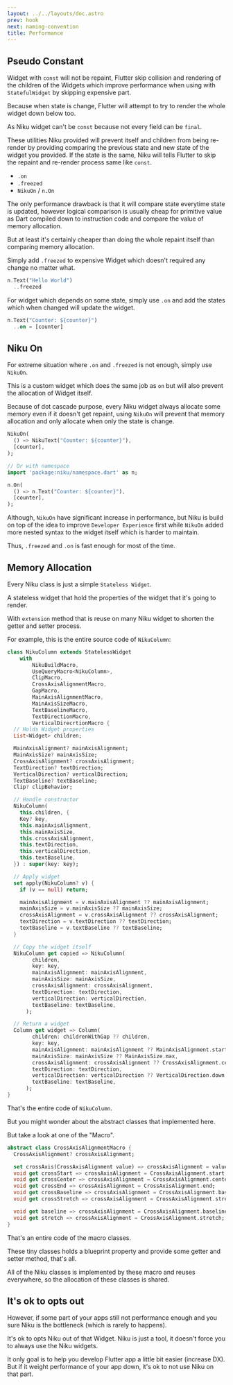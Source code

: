 ```yaml
---
layout: ../../layouts/doc.astro
prev: hook
next: naming-convention
title: Performance
---
```

## Pseudo Constant
Widget with `const` will not be repaint, Flutter skip collision and rendering of the children of the Widgets which improve performance when using with `StatefulWidget` by skipping expensive part.

Because when state is change, Flutter will attempt to try to render the whole widget down below too.

As Niku widget can't be `const` because not every field can be `final`.

These utilities Niku provided will prevent itself and children from being re-render by providing comparing the previous state and new state of the widget you provided. If the state is the same, Niku will tells Flutter to skip the repaint and re-render process same like `const`.
- `.on`
- `.freezed`
- `NikuOn` / `n.On`

The only performance drawback is that it will compare state everytime state is updated, however logical comparison is usually cheap for primitive value as Dart compiled down to instruction code and compare the value of memory allocation. 

But at least it's certainly cheaper than doing the whole repaint itself than comparing memory allocation.

Simply add `.freezed` to expensive Widget which doesn't required any change no matter what.
```dart
n.Text("Hello World")
  ..freezed
```

For widget which depends on some state, simply use `.on` and add the states which when changed will update the widget.
```dart
n.Text("Counter: ${counter}")
  ..on = [counter]
```

## Niku On
For extreme situation where `.on` and `.freezed` is not enough, simply use `NikuOn`.

This is a custom widget which does the same job as `on` but will also prevent the allocation of Widget itself.

Because of dot cascade purpose, every Niku widget always allocate some memory even if it doesn't get repaint, using `NikuOn` will prevent that memory allocation and only allocate when only the state is change.

```dart
NikuOn(
  () => NikuText("Counter: ${counter}"), 
  [counter],
);

// Or with namespace
import 'package:niku/namespace.dart' as n;

n.On(
  () => n.Text("Counter: ${counter}"), 
  [counter],
);
```

Although, `NikuOn` have significant increase in performance, but Niku is build on top of the idea to improve `Developer Experience` first while `NikuOn` added more nested syntax to the widget itself which is harder to maintain.

Thus, `.freezed` and `.on` is fast enough for most of the time.

## Memory Allocation
Every Niku class is just a simple `Stateless Widget`.

A stateless widget that hold the properties of the widget that it's going to render.

With `extension` method that is reuse on many Niku widget to shorten the getter and setter process.

For example, this is the entire source code of `NikuColumn`:
```dart
class NikuColumn extends StatelessWidget
    with
        NikuBuildMacro,
        UseQueryMacro<NikuColumn>,
        ClipMacro,
        CrossAxisAlignmentMacro,
        GapMacro,
        MainAxisAlignmentMacro,
        MainAxisSizeMacro,
        TextBaselineMacro,
        TextDirectionMacro,
        VerticalDirecrtionMacro {
  // Holds Widget properties
  List<Widget> children;

  MainAxisAlignment? mainAxisAlignment;
  MainAxisSize? mainAxisSize;
  CrossAxisAlignment? crossAxisAlignment;
  TextDirection? textDirection;
  VerticalDirection? verticalDirection;
  TextBaseline? textBaseline;
  Clip? clipBehavior;

  // Handle constructor
  NikuColumn(
    this.children, {
    Key? key,
    this.mainAxisAlignment,
    this.mainAxisSize,
    this.crossAxisAlignment,
    this.textDirection,
    this.verticalDirection,
    this.textBaseline,
  }) : super(key: key);

  // Apply widget
  set apply(NikuColumn? v) {
    if (v == null) return;

    mainAxisAlignment = v.mainAxisAlignment ?? mainAxisAlignment;
    mainAxisSize = v.mainAxisSize ?? mainAxisSize;
    crossAxisAlignment = v.crossAxisAlignment ?? crossAxisAlignment;
    textDirection = v.textDirection ?? textDirection;
    textBaseline = v.textBaseline ?? textBaseline;
  }

  // Copy the widget itself
  NikuColumn get copied => NikuColumn(
        children,
        key: key,
        mainAxisAlignment: mainAxisAlignment,
        mainAxisSize: mainAxisSize,
        crossAxisAlignment: crossAxisAlignment,
        textDirection: textDirection,
        verticalDirection: verticalDirection,
        textBaseline: textBaseline,
      );

  // Return a widget
  Column get widget => Column(
        children: childrenWithGap ?? children,
        key: key,
        mainAxisAlignment: mainAxisAlignment ?? MainAxisAlignment.start,
        mainAxisSize: mainAxisSize ?? MainAxisSize.max,
        crossAxisAlignment: crossAxisAlignment ?? CrossAxisAlignment.center,
        textDirection: textDirection,
        verticalDirection: verticalDirection ?? VerticalDirection.down,
        textBaseline: textBaseline,
      );
}
```

That's the entire code of `NikuColumn`.

But you might wonder about the abstract classes that implemented here.

But take a look at one of the "Macro".
```dart
abstract class CrossAxisAlignmentMacro {
  CrossAxisAlignment? crossAxisAlignment;

  set crossAxis(CrossAxisAlignment value) => crossAxisAlignment = value;
  void get crossStart => crossAxisAlignment = CrossAxisAlignment.start;
  void get crossCenter => crossAxisAlignment = CrossAxisAlignment.center;
  void get crossEnd => crossAxisAlignment = CrossAxisAlignment.end;
  void get crossBaseline => crossAxisAlignment = CrossAxisAlignment.baseline;
  void get crossStretch => crossAxisAlignment = CrossAxisAlignment.stretch;

  void get baseline => crossAxisAlignment = CrossAxisAlignment.baseline;
  void get stretch => crossAxisAlignment = CrossAxisAlignment.stretch;
}
```

That's an entire code of the macro classes.

These tiny classes  holds a blueprint property and provide some getter and setter method, that's all.

All of the Niku classes is implemented by these macro and reuses everywhere, so the allocation of these classes is shared.

## It's ok to opts out
However, if some part of your apps still not performance enough and you sure Niku is the bottleneck (which is rarely to happens).

It's ok to opts Niku out of that Widget.
Niku is just a tool, it doesn't force you to always use the Niku widgets.

It only goal is to help you develop Flutter app a little bit easier (increase DX).
But if it weight performance of your app down, it's ok to not use Niku on that part.
